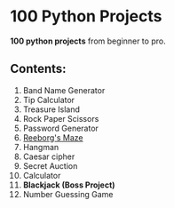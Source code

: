 # 100 Python Projects
**100 python projects** from beginner to pro.

## Contents:
1. Band Name Generator
2. Tip Calculator
3. Treasure Island
4. Rock Paper Scissors
5. Password Generator
6. [Reeborg's Maze](https://reeborg.ca/reeborg.html)
7. Hangman 
8. Caesar cipher
9. Secret Auction
10. Calculator
11. **Blackjack (Boss Project)**
12. Number Guessing Game
